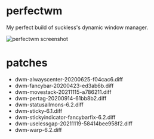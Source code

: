 # perfectwm
My perfect build of suckless's dynamic window manager.

![perfectwm screenshot](https://file.coffee/u/k9Leny_pPXFimv.png)

# patches
- dwm-alwayscenter-20200625-f04cac6.diff
- dwm-fancybar-20200423-ed3ab6b.diff
- dwm-movestack-20211115-a786211.diff
- dwm-pertag-20200914-61bb8b2.diff
- dwm-statusallmons-6.2.diff
- dwm-sticky-6.1.diff
- dwm-stickyindicator-fancybarfix-6.2.diff
- dwm-uselessgap-20211119-58414bee958f2.diff
- dwm-warp-6.2.diff

